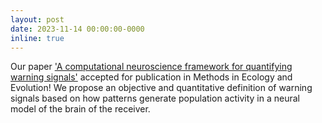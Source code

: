 ```yaml
---
layout: post
date: 2023-11-14 00:00:00-0000
inline: true
---
```

Our paper ['A computational neuroscience framework for quantifying warning signals'](https://www.frontiersin.org/journals/neuroscience/articles/10.3389/fnins.2023.1200661/full)
accepted for publication in Methods in Ecology and Evolution! We propose an objective and quantitative definition of warning signals
based on how patterns generate population activity in a neural model of the brain of the receiver.
